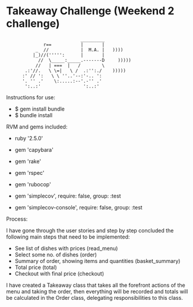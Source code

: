 Takeaway Challenge (Weekend 2 challenge)
==================
```
                            _________
              r==           |       |
           _  //            |  M.A. |   ))))
          |_)//(''''':      |       |
            //  \_____:_____.-------D     )))))
           //   | ===  |   /        \
       .:'//.   \ \=|   \ /  .:'':./    )))))
      :' // ':   \ \ ''..'--:'-.. ':
      '. '' .'    \:.....:--'.-'' .'
       ':..:'                ':..:'

 ```
Instructions for use:

- $ gem install bundle
- $ bundle install

RVM and gems included:

- ruby '2.5.0'

- gem 'capybara'
- gem 'rake'
- gem 'rspec'
- gem 'rubocop'
- gem 'simplecov', require: false, group: :test
- gem 'simplecov-console', require: false, group: :test

Process:

I have gone through the user stories and step by step concluded the following main steps that need to be implemented:

  - See list of dishes with prices (read_menu)
  - Select some no. of dishes (order)
  - Summary of order, showing items and quantities (basket_summary)
  - Total price (total)
  - Checkout with final price (checkout)

I have created a Takeaway class that takes all the forefront actions of the menu and taking the order, then everything will be recorded and totals will be calculated in the Order class, delegating responsibilities to this class.
